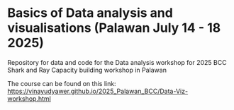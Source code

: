 # Basics of Data analysis and visualisations (Palawan July 14 - 18 2025)
Repository for data and code for the Data analysis workshop for 2025 BCC Shark and Ray Capacity building workshop in Palawan


The course can be found on this link:
https://vinayudyawer.github.io/2025_Palawan_BCC/Data-Viz-workshop.html
